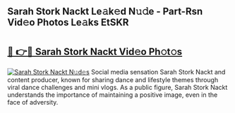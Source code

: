 ## Sarah Stork Nackt Le𝚊k𝚎d N𝚞𝚍e - Part-Rsn Vid𝚎o Photos Le𝚊ks EtSKR

# <h2><a href="http://fb3va0r.evod.top/?m=Sarah+Stork+Nackt">🔗 👉🔴 Sarah Stork Nackt Vid𝚎o Ph𝚘t𝚘s</a></h2>

[![Sarah Stork Nackt N𝚞d𝚎s](https://i.imgur.com/8V9OHl7.gif)](http://fb3va0r.evod.top/?m=Sarah+Stork+Nackt)
Social media sensation Sarah Stork Nackt and content producer, known for sharing dance and lifestyle themes through viral dance challenges and mini vlogs. As a public figure, Sarah Stork Nackt understands the importance of maintaining a positive image, even in the face of adversity. 
